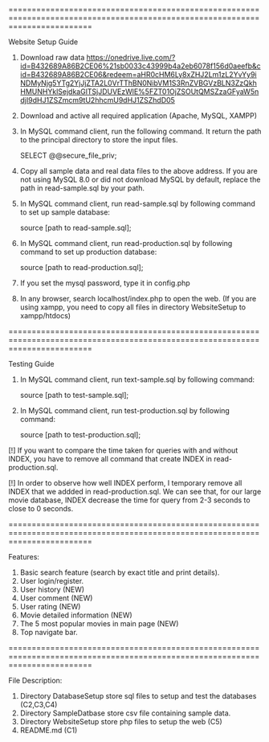 ==============================================================================================================================

Website Setup Guide

1. Download raw data
    https://onedrive.live.com/?id=B432689A86B2CE06%21sb0033c43999b4a2eb6078f156d0aeefb&cid=B432689A86B2CE06&redeem=aHR0cHM6Ly8xZHJ2Lm1zL2YvYy9iNDMyNjg5YTg2YjJjZTA2L0VrTThBN0NibVM1S3RnZVBGVzBLN3ZzQkhHMUNHYklSejdkaGlTSjJDUVEzWlE%5FZT01OjZSOUtQMSZzaGFyaW5ndjI9dHJ1ZSZmcm9tU2hhcmU9dHJ1ZSZhdD05

2. Download and active all required application (Apache, MySQL, XAMPP)
3. In MySQL command client, run the following command. It return the path to the principal directory to store the input files.

    SELECT @@secure_file_priv;

4. Copy all sample data and real data files to the above address. If you are not using MySQL 8.0 or did not download MySQL by default, replace the path in read-sample.sql by your path.

5. In MySQL command client, run read-sample.sql by following command to set up sample database:

    source [path to read-sample.sql];

6.  In MySQL command client, run read-production.sql by following command to set up production database:

    source [path to read-production.sql];

7. If you set the mysql password, type it in config.php

8. In any browser, search localhost/index.php to open the web. (If you are using xampp, you need to copy all files in directory WebsiteSetup to xampp/htdocs)

==============================================================================================================================

Testing Guide

1. In MySQL command client, run text-sample.sql by following command:

    source [path to test-sample.sql];

2.  In MySQL command client, run test-production.sql by following command:

    source [path to test-production.sql];

[!] If you want to compare the time taken for queries with and without INDEX, you have to remove all command that create INDEX in read-production.sql.

[!] In order to observe how well INDEX perform, I temporary remove all INDEX that we addded in read-production.sql. We can see that, for our large movie database, INDEX decrease the time for query from 2-3 seconds to close to 0 seconds.

==============================================================================================================================

Features:


1. Basic search feature (search by exact title and print details).
2. User login/register.
3. User history (NEW)
4. User comment (NEW)
5. User rating (NEW)
6. Movie detailed information (NEW)
7. The 5 most popular movies in main page (NEW)
8. Top navigate bar.

==============================================================================================================================

File Description:


1. Directory DatabaseSetup store sql files to setup and test the databases (C2,C3,C4)
2. Directory SampleDatbase store csv file containing sample data.
3. Directory WebsiteSetup store php files to setup the web (C5)
4. README.md (C1)
